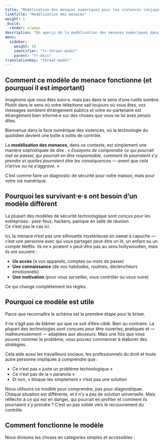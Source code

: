 ```yaml
---
title: "Modélisation des menaces numériques pour les violences conjugales"
linkTitle: "Modélisation des menaces"
weight: 1
_build:
  render: always
description: "Un aperçu de la modélisation des menaces numériques dans le contexte des violences facilitées par la technologie."
menu:
  sidebar:
    weight: 10
    identifier: "fr-threat-model"
    parent: "fr-docs"
translationKey: "threat-model"
---
```


## Comment ce modèle de menace fonctionne (et pourquoi il est important)

Imaginons que vous êtes suivi·e, mais pas dans le sens d’une ruelle sombre. Plutôt dans le sens où votre téléphone sait toujours où vous êtes, vos messages semblent étrangement publics et votre ex-partenaire est étrangement bien informé·e sur des choses que vous ne lui avez *jamais* dites.

Bienvenue dans la face numérique des violences, où la technologie du quotidien devient une boîte à outils de contrôle.

La **modélisation des menaces**, dans ce contexte, est simplement une manière sophistiquée de dire : *« Essayons de comprendre ce qui pourrait mal se passer, qui pourrait en être responsable, comment ils pourraient s’y prendre et quelles pourraient être les conséquences — avant que cela n’arrive ou ne s’aggrave. »*

C’est comme faire un diagnostic de sécurité pour votre maison, mais pour votre vie numérique.

## Pourquoi les survivant·e·s ont besoin d’un modèle différent

La plupart des modèles de sécurité technologique sont conçus pour les entreprises : pare-feux, hackers, panique en salle de réunion.  
Ce n’est pas le cas ici.  

Ici, la menace n’est pas une silhouette mystérieuse en sweat à capuche — c’est une personne avec qui vous partagez peut-être un lit, un enfant ou un compte Netflix. Ils ne « piratent » peut-être pas au sens hollywoodien, mais ils ont souvent :

- **Un accès** (à vos appareils, comptes ou mots de passe)  
- **Une connaissance** (de vos habitudes, routines, déclencheurs émotionnels)  
- **Une motivation** (pour vous surveiller, vous contrôler ou vous nuire)  

Ce qui change complètement les règles.

## Pourquoi ce modèle est utile

Parce que reconnaître le schéma est la première étape pour le briser.

Il ne s’agit pas de blâmer qui que ce soit d’être ciblé. Bien au contraire. La plupart des technologies sont conçues pour être ouvertes, pratiques et — malheureusement — adaptées aux abuseurs. Mais une fois que vous pouvez nommer le problème, vous pouvez commencer à élaborer des stratégies.

Cela aide aussi les travailleurs sociaux, les professionnels du droit et toute autre personne impliquée à comprendre que :

- Ce n’est pas « juste un problème technologique »
- Ce n’est pas de la « paranoïa »
- Et non, « bloque-les simplement » n’est pas une solution

Nous utilisons ce modèle pour comprendre, pas pour diagnostiquer. Chaque situation est différente, et il n’y a pas de solution universelle. Mais réfléchir à ce qui est en danger, qui pourrait en profiter et comment ils pourraient s’y prendre ? C’est un pas solide vers le recouvrement du contrôle.

## Comment fonctionne le modèle

Nous divisons les choses en catégories simples et accessibles :
